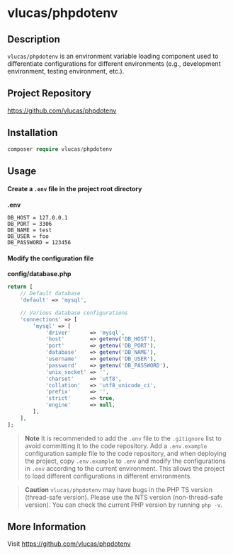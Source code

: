 # vlucas/phpdotenv

## Description
`vlucas/phpdotenv` is an environment variable loading component used to differentiate configurations for different environments (e.g., development environment, testing environment, etc.).

## Project Repository
https://github.com/vlucas/phpdotenv
  
## Installation
```php
composer require vlucas/phpdotenv
 ```
  
## Usage

#### Create a `.env` file in the project root directory
**.env**
```
DB_HOST = 127.0.0.1
DB_PORT = 3306
DB_NAME = test
DB_USER = foo
DB_PASSWORD = 123456
```

#### Modify the configuration file
**config/database.php**
```php
return [
    // Default database
    'default' => 'mysql',

    // Various database configurations
    'connections' => [
        'mysql' => [
            'driver'      => 'mysql',
            'host'        => getenv('DB_HOST'),
            'port'        => getenv('DB_PORT'),
            'database'    => getenv('DB_NAME'),
            'username'    => getenv('DB_USER'),
            'password'    => getenv('DB_PASSWORD'),
            'unix_socket' => '',
            'charset'     => 'utf8',
            'collation'   => 'utf8_unicode_ci',
            'prefix'      => '',
            'strict'      => true,
            'engine'      => null,
        ],
    ],
];
```

> **Note**
> It is recommended to add the `.env` file to the `.gitignore` list to avoid committing it to the code repository. Add a `.env.example` configuration sample file to the code repository, and when deploying the project, copy `.env.example` to `.env` and modify the configurations in `.env` according to the current environment. This allows the project to load different configurations in different environments.

> **Caution**
> `vlucas/phpdotenv` may have bugs in the PHP TS version (thread-safe version). Please use the NTS version (non-thread-safe version).
> You can check the current PHP version by running `php -v`.

## More Information
Visit https://github.com/vlucas/phpdotenv  
